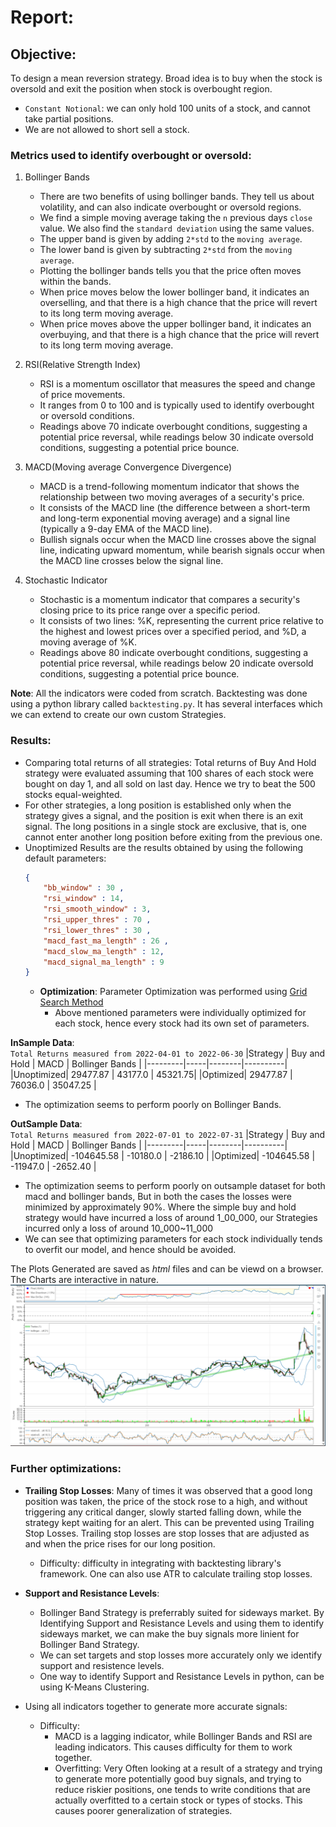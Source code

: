 # Report: 

## Objective: 
To design a mean reversion strategy. Broad idea is to buy when the stock is oversold and exit the position when stock is overbought region. 
* `Constant Notional`: we can only hold 100 units of a stock, and cannot take partial positions. 
* We are not allowed to short sell a stock. 

### Metrics used to identify overbought or oversold: 
1. Bollinger Bands
    * There are two benefits of using bollinger bands. They tell us about volatility, and can also indicate overbought or oversold regions. 
    * We find a simple moving average taking the `n` previous days `close` value. We also find the `standard deviation` using the same values. 
    * The upper band is given by adding `2*std` to the `moving average`. 
    * The lower band is given by subtracting `2*std` from the `moving average`. 
    * Plotting the bollinger bands tells you that the price often moves within the bands. 
    * When price moves below the lower bollinger band, it indicates an overselling, and that there is a high chance that the price will revert to its long term moving average. 
    * When price moves above the upper bollinger band, it indicates an overbuying, and that there is a high chance that the price will revert to its long term moving average.

2. RSI(Relative Strength Index)
    - RSI is a momentum oscillator that measures the speed and change of price movements.
    - It ranges from 0 to 100 and is typically used to identify overbought or oversold conditions.
    - Readings above 70 indicate overbought conditions, suggesting a potential price reversal, while readings below 30 indicate oversold conditions, suggesting a potential price bounce.

3. MACD(Moving average Convergence Divergence)
    - MACD is a trend-following momentum indicator that shows the relationship between two moving averages of a security's price.
    - It consists of the MACD line (the difference between a short-term and long-term exponential moving average) and a signal line (typically a 9-day EMA of the MACD line).
    - Bullish signals occur when the MACD line crosses above the signal line, indicating upward momentum, while bearish signals occur when the MACD line crosses below the signal line.

4. Stochastic Indicator 
    - Stochastic is a momentum indicator that compares a security's closing price to its price range over a specific period.
    - It consists of two lines: %K, representing the current price relative to the highest and lowest prices over a specified period, and %D, a moving average of %K.
    - Readings above 80 indicate overbought conditions, suggesting a potential price reversal, while readings below 20 indicate oversold conditions, suggesting a potential price bounce.

**Note**: All the indicators were coded from scratch. Backtesting was done using a python library called `backtesting.py`. It has several interfaces which we can extend to create our own custom Strategies. 


### Results: 
* Comparing total returns of all strategies: Total returns of Buy And Hold strategy were evaluated assuming that 100 shares of each stock were bought on day 1, and all sold on last day. Hence we try to beat the 500 stocks equal-weighted. 
* For other strategies, a long position is established only when the strategy gives a signal, and the position is exit when there is an exit signal. The long positions in a single stock are exclusive, that is, one cannot enter another long position before exiting from the previous one.  
* Unoptimized Results are the results obtained by using the following default parameters: 
    ```JSON
    {
        "bb_window" : 30 ,
        "rsi_window" : 14,
        "rsi_smooth_window" : 3,
        "rsi_upper_thres" : 70 ,
        "rsi_lower_thres" : 30 ,
        "macd_fast_ma_length" : 26 ,
        "macd_slow_ma_length" : 12,
        "macd_signal_ma_length" : 9
    }
    ```
    * **Optimization**: Parameter Optimization was performed using [Grid Search Method](https://en.wikipedia.org/wiki/Hyperparameter_optimization#:~:text=Grid%20search%5B,other.%5B3%5D) 
        - Above mentioned parameters were individually optimized for each stock, hence every stock had its own set of parameters. 

**InSample Data**:   
`Total Returns measured from 2022-04-01 to 2022-06-30`
|Strategy | Buy and Hold | MACD | Bollinger Bands | 
|---------|-----|--------|----------| 
|Unoptimized| 29477.87 | 43177.0   | 45321.75|
|Optimized| 29477.87  | 76036.0 | 35047.25 |
- The optimization seems to perform poorly on Bollinger Bands. 

**OutSample Data**:   
`Total Returns measured from 2022-07-01 to 2022-07-31`
|Strategy | Buy and Hold | MACD | Bollinger Bands | 
|---------|-----|--------|----------| 
|Unoptimized| -104645.58 | -10180.0   | -2186.10 |
|Optimized| -104645.58  | -11947.0 | -2652.40 |

- The optimization seems to perform poorly on outsample dataset for both macd and bollinger bands, But in both the cases the losses were minimized by approximately 90%. Where the simple buy and hold strategy would have incurred a loss of around 1_00_000, our Strategies incurred only a loss of around 10_000\~11_000
- We can see that optimizing parameters for each stock individually tends to overfit our model, and hence should be avoided. 


The Plots Generated are saved as *html* files and can be viewd on a browser. The Charts are interactive in nature.  
![alt text](./data/sample_plot.png)  


### Further optimizations: 
* **Trailing Stop Losses**: Many of times it was observed that a good long position was taken, the price of the stock rose to a high, and without triggering any critical danger, slowly started falling down, while the strategy kept waiting for an alert. This can be prevented using Trailing Stop Losses. Trailing stop losses are stop losses that are adjusted as and when the price rises for our long position. 
    * Difficulty: difficulty in integrating with backtesting library's framework. One can also use ATR to calculate trailing stop losses. 

* **Support and Resistance Levels**: 
    * Bollinger Band Strategy is preferrably suited for sideways market. By Identifying Support and Resistance Levels and using them to identify sideways market, we can make the buy signals more linient for Bollinger Band Strategy. 
    * We can set targets and stop losses more accurately only we identify support and resistence levels. 
    * One way to identify Support and Resistance Levels in python, can be using K-Means Clustering. 

* Using all indicators together to generate more accurate signals: 
    * Difficulty: 
        * MACD is a lagging indicator, while Bollinger Bands and RSI are leading indicators. This causes difficulty for them to work together. 
        * Overfitting: Very Often looking at a result of a strategy and trying to generate more potentially good buy signals, and trying to reduce riskier positions, one tends to write conditions that are actually overfitted to a certain stock or types of stocks. This causes poorer generalization of strategies. 



<!-- 


Profit from Simple Buy and Hold Strategy: 29477.869999999995.  

Without Optimization:   
Profit from bb strategy: 45321.74999999992  
Profit from macd strategy: 43177.0   -->